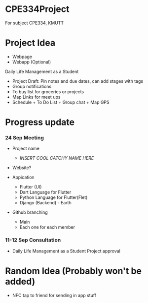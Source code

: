 # CPE334Project
For subject CPE334, KMUTT

# Project Idea
- Webpage
- Webapp (Optional)

Daily Life Management as a Student
- Project Draft: Pin notes and due dates, can add stages with tags
- Group notifications
- To buy list for groceries or projects
- Map Links for meet ups
- Schedule + To Do List + Group chat + Map GPS

# Progress update

### 24 Sep Meeting

- Project name
    - *INSERT COOL CATCHY NAME HERE*

- Website?

- Appication
    - Flutter (UI)
    - Dart Language for Flutter
    - Python Language for Flutter(Flet)
    - Django (Backend) - Earth

- Github branching
    - Main
    - Each one for each member

### 11-12 Sep Consultation

- Daily Life Management as a Student Project approval

# Random Idea (Probably won't be added)
- NFC tap to friend for sending in app stuff
